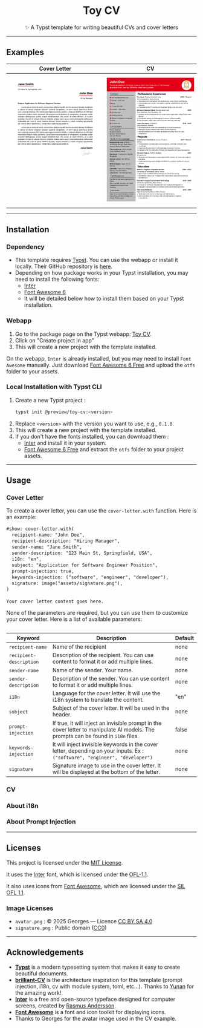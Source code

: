 <h1 align="center">
  Toy CV
</h1>
<p align="center">
  ✨ A Typst template for writing beautiful CVs and cover letters
</p>

---

## Examples

| Cover Letter                                                   | CV                                         |
| -------------------------------------------------------------- | ------------------------------------------ |
| ![Cover Letter Example](./templates/previews/cover-letter.png) | ![CV Example](./templates/previews/cv.png) |

---

## Installation

### Dependency

- This template requires [Typst](https://typst.app). You can use the webapp or install it locally. Their GitHub repository is [here](https://github.com/typst/typst).
- Depending on how package works in your Typst installation, you may need to install the following fonts:
  - [Inter](https://rsms.me/inter/)
  - [Font Awesome 6](https://fontawesome.com/)
  - It will be detailed below how to install them based on your Typst installation.

### Webapp

1. Go to the package page on the Typst webapp: [Toy CV](https://typst.app/universe/package/brilliant-cv).
2. Click on "Create project in app"
3. This will create a new project with the template installed.

On the webapp, `Inter` is already installed, but you may need to install `Font Awesome` manually. Just download [Font Awesome 6 Free](https://fontawesome.com/download) and upload the `otfs` folder to your assets.

### Local Installation with Typst CLI

1. Create a new Typst project :
   ```bash
   typst init @preview/toy-cv:<version>
   ```
2. Replace `<version>` with the version you want to use, e.g., `0.1.0`.
3. This will create a new project with the template installed.
4. If you don't have the fonts installed, you can download them :
   - [Inter](https://rsms.me/inter/) and install it in your system.
   - [Font Awesome 6 Free](https://fontawesome.com/download) and extract the `otfs` folder to your project assets.

---

## Usage

### Cover Letter

To create a cover letter, you can use the `cover-letter.with` function. Here is an example:

```typst
#show: cover-letter.with(
  recipient-name: "John Doe",
  recipient-description: "Hiring Manager",
  sender-name: "Jane Smith",
  sender-description: "123 Main St, Springfield, USA",
  i18n: "en",
  subject: "Application for Software Engineer Position",
  prompt-injection: true,
  keywords-injection: ("software", "engineer", "developer"),
  signature: image("assets/signature.png"),
)

Your cover letter content goes here.
```

None of the parameters are required, but you can use them to customize your cover letter. Here is a list of available parameters:

```typst

```

| Keyword                 | Description                                                                                                                        | Default |
| ----------------------- | ---------------------------------------------------------------------------------------------------------------------------------- | ------- |
| `recipient-name`        | Name of the recipient                                                                                                              | none    |
| `recipient-description` | Description of the recipient. You can use content to format it or add multiple lines.                                              | none    |
| `sender-name`           | Name of the sender. Your name.                                                                                                     | none    |
| `sender-description`    | Description of the sender. You can use content to format it or add multiple lines.                                                 | none    |
| `i18n`                  | Language for the cover letter. It will use the i18n system to translate the content.                                               | "en"    |
| `subject`               | Subject of the cover letter. It will be used in the header.                                                                        | none    |
| `prompt-injection`      | If true, it will inject an invisible prompt in the cover letter to manipulate AI models. The prompts can be found in `i18n` files. | false   |
| `keywords-injection`    | It will inject invisible keywords in the cover letter, depending on your inputs. Ex : `("software", "engineer", "developer")`      | none    |
| `signature`             | Signature image to use in the cover letter. It will be displayed at the bottom of the letter.                                      | none    |

### CV

### About i18n

### About Prompt Injection

---

## Licenses

This project is licensed under the [MIT License](https://opensource.org/license/mit).

It uses the [Inter](https://rsms.me/inter/) font, which is licensed under the [OFL-1.1](https://openfontlicense.org/).

It also uses icons from [Font Awesome](https://fontawesome.com/license/free), which are licensed under the [SIL OFL 1.1](https://fontawesome.com/license/free).

### Image Licenses

- `avatar.png` : © 2025 Georges — Licence [CC BY SA 4.0](https://creativecommons.org/licenses/by-sa/4.0/)
- `signature.png` : Public domain ([CC0](https://creativecommons.org/publicdomain/zero/1.0/))

---

## Acknowledgements

- [**Typst**](https://typst.app) is a modern typesetting system that makes it easy to create beautiful documents.
- [**brilliant-CV**](https://github.com/yunanwg/brilliant-CV) is the architecture inspiration for this template (prompt injection, i18n, cv with module system, toml, etc...). Thanks to [Yunan](https://github.com/yunanwg) for the amazing work!
- [**Inter**](https://rsms.me/inter/) is a free and open-source typeface designed for computer screens, created by [Rasmus Andersson](https://rsms.me/).
- [**Font Awesome**](https://fontawesome.com/) is a font and icon toolkit for displaying icons.
- Thanks to Georges for the avatar image used in the CV example.
